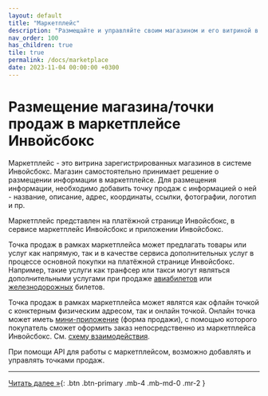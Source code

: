 ```yaml
---
layout: default
title: "Маркетплейс"
description: "Размещайте и управляйте своим магазином и его витриной в маркетплейсе Инвойсбокс"
nav_order: 100
has_children: true
tile: true
permalink: /docs/marketplace
date: 2023-11-04 00:00:00 +0300
---
```


# Размещение магазина/точки продаж в маркетплейсе Инвойсбокс

Маркетплейс - это витрина зарегистрированных магазинов в системе Инвойсбокс. Магазин самостоятельно
принимает решение о размещении информации в маркетплейсе. Для размещения информации, необходимо
добавить точку продаж с информацией о ней - название, описание, адрес, координаты, ссылки, фотографии,
логотип и пр.

Маркетплейс представлен на платёжной странице Инвойсбокс, в сервисе маркетплейс Инвойсбокс и приложении
Инвойсбокс.

Точка продаж в рамках маркетплейса может предлагать товары или услуг как напрямую, так и в качестве
сервиса дополнительных услуг в процессе основной покупки на платёжной странице Инвойсбокс. Например,
такие услуги как транфсер или такси могут являться дополнительными услугами при продаже
[авиабилетов](/docs/scenarios/air-carriers) или [железнодорожных](/docs/scenarios/railway-carriers) билетов.

Точка продаж в рамках маркетплейса может являтся как офлайн точкой с конктерным физическим адресом,
так и онлайн точкой. Онлайн точка может иметь [мини-приложение](/docs/marketplace/mini-apps/) (форма
продажи), с помощью которого покупатель сможет оформить заказ непосредственно из маркетплейса Инвойсбокс.
См. [схему взаимодействия](/docs/marketplace/schema/).

При помощи API для работы с маркетплейсом, возможно добавлять и управлять точками продаж.

---

[Читать далее &raquo;](/docs/marketplace/mini-apps/schema){: .btn .btn-primary .mb-4 .mb-md-0 .mr-2 }
